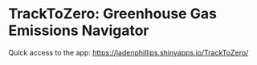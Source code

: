 # TrackToZero: Greenhouse Gas Emissions Navigator
Quick access to the app: https://jadenphillips.shinyapps.io/TrackToZero/

